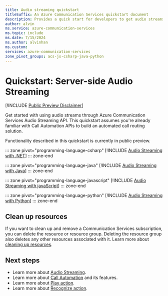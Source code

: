 ```yaml
---
title: Audio streaming quickstart
titleSuffix: An Azure Communication Services quickstart document
description: Provides a quick start for developers to get audio streams through audio streaming APIs from Azure Communication Services calls.
author: alvin
ms.service: azure-communication-services
ms.topic: include
ms.date: 7/15/2024
ms.author: alvinhan
ms.custom: 
services: azure-communication-services
zone_pivot_groups: acs-js-csharp-java-python
---
```


# Quickstart: Server-side Audio Streaming

[!INCLUDE [Public Preview Disclaimer](../../includes/public-preview-include-document.md)]

Get started with using audio streams through Azure Communication Services Audio Streaming API. This quickstart assumes you're already familiar with Call Automation APIs to build an automated call routing solution. 

Functionality described in this quickstart is currently in public preview.

::: zone pivot="programming-language-csharp"
[!INCLUDE [Audio Streaming with .NET](./includes//audio-streaming-quickstart-csharp.md)]
::: zone-end

::: zone pivot="programming-language-java"
[!INCLUDE [Audio Streaming with Java](./includes/audio-streaming-quickstart-java.md)]
::: zone-end

::: zone pivot="programming-language-javascript"
[!INCLUDE [Audio Streaming with javaScript](./includes/audio-streaming-quickstart-js.md)]
::: zone-end

::: zone pivot="programming-language-python"
[!INCLUDE [Audio Streaming with Python](./includes/audio-streaming-quickstart-python.md)]
::: zone-end


## Clean up resources

If you want to clean up and remove a Communication Services subscription, you can delete the resource or resource group. Deleting the resource group also deletes any other resources associated with it. Learn more about [cleaning up resources](../../quickstarts/create-communication-resource.md#clean-up-resources).

## Next steps
- Learn more about [Audio Streaming](../../concepts/call-automation/audio-streaming-concept.md).
- Learn more about [Call Automation](../../concepts/call-automation/call-automation.md) and its features. 
- Learn more about [Play action](../../concepts/call-automation/play-action.md).
- Learn more about [Recognize action](../../concepts/call-automation/recognize-action.md).
